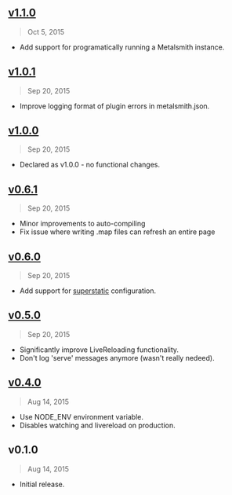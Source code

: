 ## [v1.1.0]
> Oct  5, 2015

- Add support for programatically running a Metalsmith instance.

## [v1.0.1]
> Sep 20, 2015

- Improve logging format of plugin errors in metalsmith.json.

## [v1.0.0]
> Sep 20, 2015

- Declared as v1.0.0 - no functional changes.

## [v0.6.1]
> Sep 20, 2015

- Minor improvements to auto-compiling
- Fix issue where writing .map files can refresh an entire page

## [v0.6.0]
> Sep 20, 2015

- Add support for [superstatic] configuration.

[superstatic]: https://www.npmjs.com/package/superstatic

## [v0.5.0]
> Sep 20, 2015

- Significantly improve LiveReloading functionality.
- Don't log 'serve' messages anymore (wasn't really nedeed).

## [v0.4.0]
> Aug 14, 2015

- Use NODE_ENV environment variable.
- Disables watching and livereload on production.

## v0.1.0
> Aug 14, 2015

- Initial release.

[v1.1.0]: https://github.com/rstacruz/metalsmith-start/compare/v1.0.1...v1.1.0
[v1.0.1]: https://github.com/rstacruz/metalsmith-start/compare/v1.0.0...v1.0.1
[v1.0.0]: https://github.com/rstacruz/metalsmith-start/compare/v0.6.1...v1.0.0
[v0.6.1]: https://github.com/rstacruz/metalsmith-start/compare/v0.6.0...v0.6.1
[v0.6.0]: https://github.com/rstacruz/metalsmith-start/compare/v0.5.0...v0.6.0
[v0.5.0]: https://github.com/rstacruz/metalsmith-start/compare/v0.4.0...v0.5.0
[v0.4.0]: https://github.com/rstacruz/metalsmith-start/compare/v0.1.0...v0.4.0
